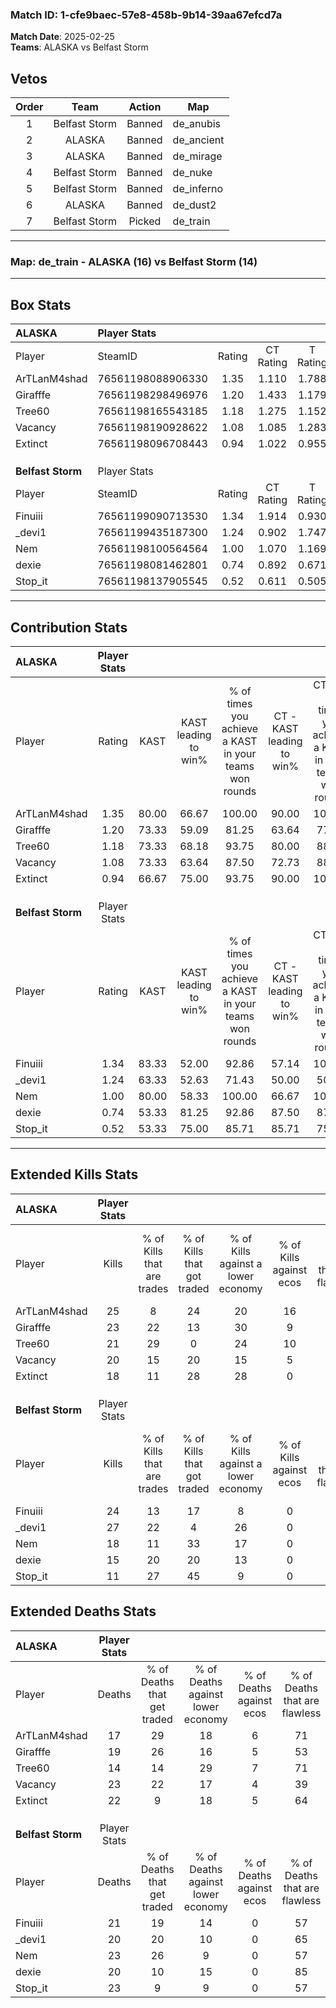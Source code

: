 ### Match ID: 1-cfe9baec-57e8-458b-9b14-39aa67efcd7a  
**Match Date**: 2025-02-25  
**Teams**: ALASKA vs Belfast Storm  

## Vetos  

| Order | Team | Action | Map |
| :---: | :--: | :----: | --- |
| 1 | Belfast Storm | Banned | de_anubis |
| 2 | ALASKA | Banned | de_ancient |
| 3 | ALASKA | Banned | de_mirage |
| 4 | Belfast Storm | Banned | de_nuke |
| 5 | Belfast Storm | Banned | de_inferno |
| 6 | ALASKA | Banned | de_dust2 |
| 7 | Belfast Storm | Picked | de_train |

---  

### **Map**: de_train - ALASKA (16) vs Belfast Storm (14)  
---  

## Box Stats  

| **ALASKA**        | Player Stats      |        |           |          |       |      |       |         |        |      |     |
| :- | :- | :-: | :-: | :-: | :-: | :-: | :-: | :-: | :-: | :-: | :-: |
| Player            | SteamID           | Rating | CT Rating | T Rating | KAST  | ADR  | Kills | Assists | Deaths | K/D  | HS% |
| ArTLanM4shad      | 76561198088906330 |  1.35  |   1.110   |  1.788   | 80.00 | 83.1 |  25   |    6    |   17   | 1.47 | 44  |
| Girafffe          | 76561198298496976 |  1.20  |   1.433   |  1.179   | 73.33 | 80.0 |  23   |    8    |   19   | 1.21 | 65  |
| Tree60            | 76561198165543185 |  1.18  |   1.275   |  1.152   | 73.33 | 67.2 |  21   |    3    |   14   | 1.50 | 52  |
| Vacancy           | 76561198190928622 |  1.08  |   1.085   |  1.283   | 73.33 | 85.1 |  20   |   14    |   23   | 0.87 | 35  |
| Extinct           | 76561198096708443 |  0.94  |   1.022   |  0.955   | 66.67 | 74.9 |  18   |    8    |   22   | 0.82 | 61  |
|                   |                   |        |           |          |       |      |       |         |        |      |     |
|                   |                   |        |           |          |       |      |       |         |        |      |     |
|                   |                   |        |           |          |       |      |       |         |        |      |     |
| **Belfast Storm** | Player Stats      |        |           |          |       |      |       |         |        |      |     |
| Player            | SteamID           | Rating | CT Rating | T Rating | KAST  | ADR  | Kills | Assists | Deaths | K/D  | HS% |
| Finuiii           | 76561199090713530 |  1.34  |   1.914   |  0.930   | 83.33 | 96.6 |  24   |   12    |   21   | 1.14 | 66  |
| _devi1            | 76561199435187300 |  1.24  |   0.902   |  1.747   | 63.33 | 90.6 |  27   |    1    |   20   | 1.35 | 37  |
| Nem               | 76561198100564564 |  1.00  |   1.070   |  1.169   | 80.00 | 68.5 |  18   |    8    |   23   | 0.78 | 61  |
| dexie             | 76561198081462801 |  0.74  |   0.892   |  0.671   | 53.33 | 60.7 |  15   |    4    |   20   | 0.75 | 26  |
| Stop_it           | 76561198137905545 |  0.52  |   0.611   |  0.505   | 53.33 | 45.9 |  11   |    5    |   23   | 0.48 | 63  |
---  

## Contribution Stats  

| **ALASKA**        | Player Stats |       |                      |                                                        |                           |                                                             |                          |                                                            |
| :- | :-: | :-: | :-: | :-: | :-: | :-: | :-: | :-: |
| Player            |    Rating    | KAST  | KAST leading to win% | % of times you achieve a KAST in your teams won rounds | CT - KAST leading to win% | CT - % of times you achieve a KAST in your teams won rounds | T - KAST leading to win% | T - % of times you achieve a KAST in your teams won rounds |
| ArTLanM4shad      |     1.35     | 80.00 |        66.67         |                         100.00                         |           90.00           |                           100.00                            |          50.00           |                           100.00                           |
| Girafffe          |     1.20     | 73.33 |        59.09         |                         81.25                          |           63.64           |                            77.78                            |          54.55           |                           85.71                            |
| Tree60            |     1.18     | 73.33 |        68.18         |                         93.75                          |           80.00           |                            88.89                            |          58.33           |                           100.00                           |
| Vacancy           |     1.08     | 73.33 |        63.64         |                         87.50                          |           72.73           |                            88.89                            |          54.55           |                           85.71                            |
| Extinct           |     0.94     | 66.67 |        75.00         |                         93.75                          |           90.00           |                           100.00                            |          60.00           |                           85.71                            |
|                   |              |       |                      |                                                        |                           |                                                             |                          |                                                            |
|                   |              |       |                      |                                                        |                           |                                                             |                          |                                                            |
|                   |              |       |                      |                                                        |                           |                                                             |                          |                                                            |
| **Belfast Storm** | Player Stats |       |                      |                                                        |                           |                                                             |                          |                                                            |
| Player            |    Rating    | KAST  | KAST leading to win% | % of times you achieve a KAST in your teams won rounds | CT - KAST leading to win% | CT - % of times you achieve a KAST in your teams won rounds | T - KAST leading to win% | T - % of times you achieve a KAST in your teams won rounds |
| Finuiii           |     1.34     | 83.33 |        52.00         |                         92.86                          |           57.14           |                           100.00                            |          45.45           |                           83.33                            |
| _devi1            |     1.24     | 63.33 |        52.63         |                         71.43                          |           50.00           |                            50.00                            |          54.55           |                           100.00                           |
| Nem               |     1.00     | 80.00 |        58.33         |                         100.00                         |           66.67           |                           100.00                            |          50.00           |                           100.00                           |
| dexie             |     0.74     | 53.33 |        81.25         |                         92.86                          |           87.50           |                            87.50                            |          75.00           |                           100.00                           |
| Stop_it           |     0.52     | 53.33 |        75.00         |                         85.71                          |           85.71           |                            75.00                            |          66.67           |                           100.00                           |
---  

## Extended Kills Stats  

| **ALASKA**        | Player Stats |                            |                            |                                    |                         |                              |                                 |                                       |                    |           |
| :- | :-: | :-: | :-: | :-: | :-: | :-: | :-: | :-: | :-: | :-: |
| Player            |    Kills     | % of Kills that are trades | % of Kills that got traded | % of Kills against a lower economy | % of Kills against ecos | % of Kills that are flawless | % of Kills that are close duels | % of Kills that are assisted by flash | Pistol Round Kills | AWP Kills |
| ArTLanM4shad      |      25      |             8              |             24             |                 20                 |           16            |              64              |                0                |                   4                   |         3          |     9     |
| Girafffe          |      23      |             22             |             13             |                 30                 |            9            |              61              |                4                |                   0                   |         2          |     0     |
| Tree60            |      21      |             29             |             0              |                 24                 |           10            |              67              |                5                |                   0                   |         3          |     1     |
| Vacancy           |      20      |             15             |             20             |                 15                 |            5            |              55              |                0                |                  15                   |         0          |     1     |
| Extinct           |      18      |             11             |             28             |                 28                 |            0            |              72              |                6                |                   6                   |         1          |     0     |
|                   |              |                            |                            |                                    |                         |                              |                                 |                                       |                    |           |
|                   |              |                            |                            |                                    |                         |                              |                                 |                                       |                    |           |
|                   |              |                            |                            |                                    |                         |                              |                                 |                                       |                    |           |
| **Belfast Storm** | Player Stats |                            |                            |                                    |                         |                              |                                 |                                       |                    |           |
| Player            |    Kills     | % of Kills that are trades | % of Kills that got traded | % of Kills against a lower economy | % of Kills against ecos | % of Kills that are flawless | % of Kills that are close duels | % of Kills that are assisted by flash | Pistol Round Kills | AWP Kills |
| Finuiii           |      24      |             13             |             17             |                 8                  |            0            |              67              |                0                |                   0                   |         2          |     0     |
| _devi1            |      27      |             22             |             4              |                 26                 |            0            |              56              |                4                |                   0                   |         0          |     5     |
| Nem               |      18      |             11             |             33             |                 17                 |            0            |              56              |                0                |                  22                   |         2          |     0     |
| dexie             |      15      |             20             |             20             |                 13                 |            0            |              60              |                0                |                   7                   |         1          |    11     |
| Stop_it           |      11      |             27             |             45             |                 9                  |            0            |              45              |                0                |                   9                   |         2          |     0     |
## Extended Deaths Stats  

| **ALASKA**        | Player Stats |                             |                                   |                          |                               |                            |                           |               |
| :- | :-: | :-: | :-: | :-: | :-: | :-: | :-: | :-: |
| Player            |    Deaths    | % of Deaths that get traded | % of Deaths against lower economy | % of Deaths against ecos | % of Deaths that are flawless | % of Deaths that are close | % of Deaths while blinded | Deaths to AWP |
| ArTLanM4shad      |      17      |             29              |                18                 |            6             |              71               |             0              |             0             |       4       |
| Girafffe          |      19      |             26              |                16                 |            5             |              53               |             0              |             5             |       2       |
| Tree60            |      14      |             14              |                29                 |            7             |              71               |             0              |             7             |       1       |
| Vacancy           |      23      |             22              |                17                 |            4             |              39               |             0              |             4             |       4       |
| Extinct           |      22      |              9              |                18                 |            5             |              64               |             5              |            14             |       5       |
|                   |              |                             |                                   |                          |                               |                            |                           |               |
|                   |              |                             |                                   |                          |                               |                            |                           |               |
|                   |              |                             |                                   |                          |                               |                            |                           |               |
| **Belfast Storm** | Player Stats |                             |                                   |                          |                               |                            |                           |               |
| Player            |    Deaths    | % of Deaths that get traded | % of Deaths against lower economy | % of Deaths against ecos | % of Deaths that are flawless | % of Deaths that are close | % of Deaths while blinded | Deaths to AWP |
| Finuiii           |      21      |             19              |                14                 |            0             |              57               |             5              |             0             |       3       |
| _devi1            |      20      |             20              |                10                 |            0             |              65               |             0              |             5             |       4       |
| Nem               |      23      |             26              |                 9                 |            0             |              57               |             4              |             4             |       1       |
| dexie             |      20      |             10              |                15                 |            0             |              85               |             5              |             5             |       0       |
| Stop_it           |      23      |              9              |                 9                 |            0             |              57               |             0              |             9             |       3       |
